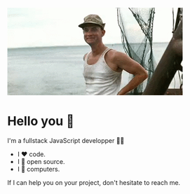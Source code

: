 ![wave](./wave.gif)

# Hello you 👋

I'm a fullstack JavaScript developper 🧑‍💻

- I ❤️ code.
- I 💙 open source.
- I 💚 computers.

If I can help you on your project, don't hesitate to reach me.
